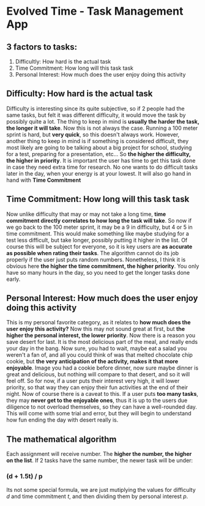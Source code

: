 # Evolved Time - Task Management App
## **3 factors to tasks**:
1. Difficultly: How hard is the actual task 
2. Time Commitment: How long will this task task 
3. Personal Interest: How much does the user enjoy doing this activity
## Difficulty: How hard is the actual task
Difficulty is interesting since its quite subjective, so if 2 people had the same tasks, but felt it was different difficulty, it would move the task by possibly quite a lot. The thing to keep in mind is **usually the harder the task, the longer it will take**. Now this is not always the case. Running a 100 meter sprint is hard, but **very quick**, so this doesn't always work. However, another thing to keep in mind is if something is considered difficult, they most likely are going to be talking about a big project for school, studying for a test, preparing for a presentation, etc... So **the higher the difficulty, the higher in priority**. It is important the user has time to get this task done in case they need extra time for research. No one wants to do difficult tasks later in the day, when your energy is at your lowest. It will also go hand in hand with **Time Commitment**
## Time Commitment: How long will this task task
Now unlike difficulty that may or may not take a long time, **time commitment directly correlates to how long the task will take**. So now if we go back to the 100 meter sprint, it may be a 9 in difficulty, but 4 or 5 in time commitment. This would make something like maybe studying for a test less difficult, but take longer, possibly putting it higher in the list. Of course this will be subject for everyone, so it is key users are **as accurate as possible when rating their tasks**. The algorithm cannot do its job properly if the user just puts random numbers. Nonetheless, I think it is obvious here **the higher the time commitment, the higher priority**. You only have so many hours in the day, so you need to get the longer tasks done early.
## Personal Interest: How much does the user enjoy doing this activity
This is my personal favorite category, as it relates to **how much does the user enjoy this activity?** Now this may not sound great at first, but **the higher the personal interest, the lower priority**. Now there is a reason you save desert for last. It is the most delicious part of the meal, and really ends your day in the bang. Now sure, you had to wait, maybe eat a salad you weren't a fan of, and all you could think of was that melted chocolate chip cookie, but **the very anticipation of the activity, makes it that more enjoyable**. Image you had a cookie before dinner, now sure maybe dinner is great and delicious, but nothing will compare to that desert, and so it will feel off. So for now, if a user puts their interest very high, it will lower priority, so that way they can enjoy their fun activities at the end of their night. Now of course there is a caveat to this. If a user puts **too many tasks**, they may **never get to the enjoyable ones**, thus it is up to the users due diligence to not overload themselves, so they can have a well-rounded day. This will come with some trial and error, but they will begin to understand how fun ending the day with desert really is.

## The mathematical algorithm 
Each assignment will receive number. The **higher the number, the higher on the list**. If 2 tasks have the same number, the newer task will be under:
### (d + 1.5t) / p
Its not some special formula, we are just mutiplying the values for difficulty *d* and time commitment *t*, and then dividing them by personal interest *p*.
